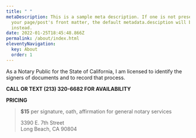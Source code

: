 ```yaml
---
title: " "
metaDescription: This is a sample meta description. If one is not present in
  your page/post's front matter, the default metadata.desciption will be used
  instead.
date: 2022-01-25T18:45:48.866Z
permalink: /about/index.html
eleventyNavigation:
  key: About
  order: 1
---
```

As a Notary Public for the State of California, I am licensed to identify the signers of documents and to record that process. 

**CALL OR TEXT (213) 320-6682 FOR AVAILABILITY**

**PRICING**

> **$15** per signature, oath, affirmation for general notary services
>
> 3390 E. 7th Street\
> Long Beach, CA 90804